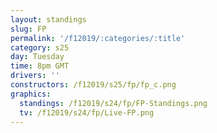 ```yaml
---
layout: standings
slug: FP
permalink: '/f12019/:categories/:title'
category: s25
day: Tuesday
time: 8pm GMT
drivers: ''
constructors: /f12019/s25/fp/fp_c.png
graphics:
  standings: /f12019/s24/fp/FP-Standings.png
  tv: /f12019/s24/fp/Live-FP.png
---
```


